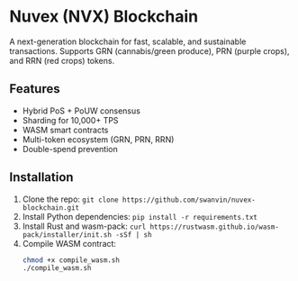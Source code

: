 # Nuvex (NVX) Blockchain

A next-generation blockchain for fast, scalable, and sustainable transactions. Supports GRN (cannabis/green produce), PRN (purple crops), and RRN (red crops) tokens.

## Features
- Hybrid PoS + PoUW consensus
- Sharding for 10,000+ TPS
- WASM smart contracts
- Multi-token ecosystem (GRN, PRN, RRN)
- Double-spend prevention

## Installation
1. Clone the repo: `git clone https://github.com/swanvin/nuvex-blockchain.git`
2. Install Python dependencies: `pip install -r requirements.txt`
3. Install Rust and wasm-pack: `curl https://rustwasm.github.io/wasm-pack/installer/init.sh -sSf | sh`
4. Compile WASM contract:
   ```bash
   chmod +x compile_wasm.sh
   ./compile_wasm.sh
